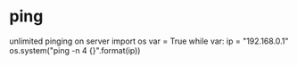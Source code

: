 # ping
unlimited pinging on server
import os
var = True
while var:
    ip = "192.168.0.1"
    os.system("ping -n 4 {}".format(ip))
